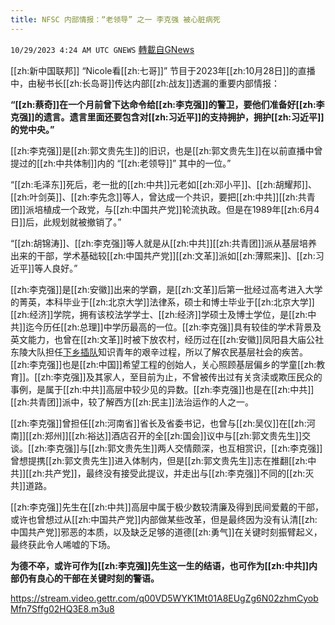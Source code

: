 ```yaml
---
title: NFSC 内部情报：“老领导” 之一 李克强 被心脏病死
---
```

`10/29/2023 4:24 AM UTC GNEWS` [轉載自GNews](https://gnews.org/articles/1894064)

        

[[zh:新中国联邦]] “Nicole看[[zh:七哥]]” 节目于2023年[[zh:10月28日]]的直播中，由秘书长[[zh:长岛哥]]传达内部[[zh:战友]]透漏的重要内部情报：

**“[[zh:蔡奇]]在一个月前曾下达命令给[[zh:李克强]]的警卫，要他们准备好[[zh:李克强]]的遗言。遗言里面还要包含对[[zh:习近平]]的支持拥护，拥护[[zh:习近平]]的党中央。”**

[[zh:李克强]]是[[zh:郭文贵先生]]的旧识，也是[[zh:郭文贵先生]]在以前直播中曾提过的[[zh:中共体制]]内的 “[[zh:老领导]]” 其中的一位。”

“[[zh:毛泽东]]死后，老一批的[[zh:中共]]元老如[[zh:邓小平]]、[[zh:胡耀邦]]、[[zh:叶剑英]]、[[zh:李先念]]等人，曾达成一个共识，要把[[zh:中共]][[zh:共青团]]派培植成一个政党，与[[zh:中国共产党]]轮流执政。但是在1989年[[zh:6月4日]]后，此规划就被撤销了。”

“[[zh:胡锦涛]]、[[zh:李克强]]等人就是从[[zh:中共]][[zh:共青团]]派从基层培养出来的干部，学术基础较[[zh:中国共产党]][[zh:文革]]派如[[zh:薄熙来]]、[[zh:习近平]]等人良好。”

[[zh:李克强]]是[[zh:安徽]]出来的学霸，是[[zh:文革]]后第一批经过高考进入大学的菁英，本科毕业于[[zh:北京大学]]法律系，硕士和博士毕业于[[zh:北京大学]][[zh:经济]]学院，拥有该校法学学士、[[zh:经济]]学硕士及博士学位，是[[zh:中共]]迄今历任[[zh:总理]]中学历最高的一位。[[zh:李克强]]具有较佳的学术背景及英文能力，也曾在[[zh:文革]]时被下放农村，经历过在[[zh:安徽]]凤阳县大庙公社东陵大队担任[下乡插队](https://zh.wikipedia.org/wiki/%E4%B8%8B%E9%84%89%E6%8F%92%E9%9A%8A "下鄉插隊")知识青年的艰辛过程，所以了解农民基层社会的疾苦。[[zh:李克强]]也是[[zh:中国]]希望工程的创始人，关心照顾基层偏乡的学童[[zh:教育]]。[[zh:李克强]]及其家人，至目前为止，不曾被传出过有关贪渎或欺压民众的事例，是属于[[zh:中共]]高层中较少见的异数。[[zh:李克强]]也是在[[zh:中共]][[zh:共青团]]派中，较了解西方[[zh:民主]]法治运作的人之一。

[[zh:李克强]]曾担任[[zh:河南省]]省长及省委书记，也曾与[[zh:吴仪]]在[[zh:河南]][[zh:郑州]][[zh:裕达]]酒店召开的全[[zh:国会]]议中与[[zh:郭文贵先生]]交谈。[[zh:李克强]]与[[zh:郭文贵先生]]两人交情颇深，也互相赏识，[[zh:李克强]]曾想提携[[zh:郭文贵先生]]进入体制内，但是[[zh:郭文贵先生]]志在推翻[[zh:中共]][[zh:共产党]]，最终没有接受此提议，并走出与[[zh:李克强]]不同的[[zh:灭共]]道路。

[[zh:李克强]]先生在[[zh:中共]]高层中属于极少数较清廉及得到民间爱戴的干部，或许也曾想过从[[zh:中国共产党]]内部做某些改革，但是最终因为没有认清[[zh:中国共产党]]邪恶的本质，以及缺乏足够的道德[[zh:勇气]]在关键时刻振臂起义，最终获此令人唏嘘的下场。

**为德不卒，或许可作为[[zh:李克强]]先生这一生的结语，也可作为[[zh:中共]]内部仍有良心的干部在关键时刻的警语。**

<https://stream.video.gettr.com/q00VD5WYK1Mt01A8EUgZg6N02zhmCyobMfn7Sffg02HQ3E8.m3u8>

